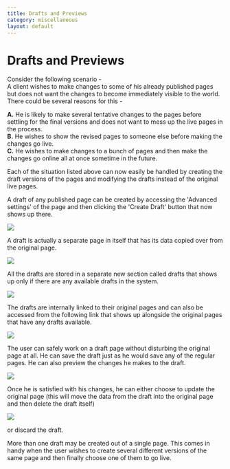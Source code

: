 ```yaml
---
title: Drafts and Previews
category: miscellaneous
layout: default
---
```


# Drafts and Previews

Consider the following scenario -<br/>
A client wishes to make changes to some of his already published pages but does not want the changes to become immediately visible to the world. There could be several reasons for this -

**A\.** He is likely to make several tentative changes to the pages before settling for the final versions and does not want to mess up the live pages in the process.<br/>
**B\.** He wishes to show the revised pages to someone else before making the changes go live.<br/>
**C\.** He wishes to make changes to a bunch of pages and then make the changes go online all at once sometime in the future.

Each of the situation listed above can now easily be handled by creating the draft versions of the pages and modifying the drafts instead of the original live pages.

A draft of any published page can be created by accessing the 'Advanced settings' of the page and then clicking the 'Create Draft' button that now shows up there.

![](../../assets/img/contents/drafts-1.png)

A draft is actually a separate page in itself that has its data copied over from the original page.

![](../../assets/img/contents/drafts-2.png)

All the drafts are stored in a separate new section called drafts that shows up only if there are any available drafts in the system.

![](../../assets/img/contents/drafts-3.png)

The drafts are internally linked to their original pages and can also be accessed from the following link that shows up alongside the original pages that have any drafts available.

![](../../assets/img/contents/drafts-4.png)

The user can safely work on a draft page without disturbing the original page at all. He can save the draft just as he would save any of the regular pages. He can also preview the changes he makes to the draft.

![](../../assets/img/contents/drafts-5.png)

Once he is satisfied with his changes, he can either choose to update the original page (this will move the data from the draft into the original page and then delete the draft itself)

![](../../assets/img/contents/drafts-6.png)

or discard the draft.

More than one draft may be created out of a single page. This comes in handy when the user wishes to create several different versions of the same page and then finally choose one of them to go live.
